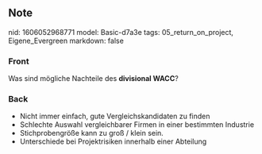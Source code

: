 ## Note
nid: 1606052968771
model: Basic-d7a3e
tags: 05_return_on_project, Eigene_Evergreen
markdown: false

### Front
<p>Was sind mögliche Nachteile des <b>divisional WACC</b>?

### Back
<div>
  <div>
    <ul>
      <li>Nicht immer einfach, gute Vergleichskandidaten zu finden
      <li>Schlechte Auswahl vergleichbarer Firmen in einer
      bestimmten Industrie
      <li>Stichprobengröße kann zu groß / klein sein.
      <li>Unterschiede bei Projektrisiken innerhalb einer Abteilung
    </ul>
  </div>
</div>
